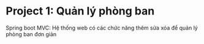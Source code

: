# Project 1: Quản lý phòng ban

Spring boot MVC: Hệ thống web có các chức năng thêm sửa xóa để quản lý phòng ban đơn giản
